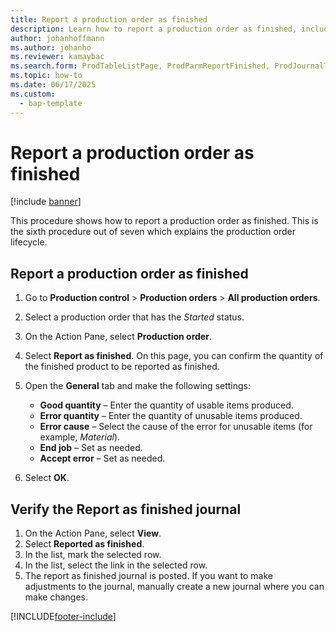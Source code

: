 ```yaml
---
title: Report a production order as finished
description: Learn how to report a production order as finished, including a step-by-step process for reporting finished production orders.
author: johanhoffmann
ms.author: johanho
ms.reviewer: kamaybac
ms.search.form: ProdTableListPage, ProdParmReportFinished, ProdJournalTransProd, ProdSetupReportFinished
ms.topic: how-to
ms.date: 06/17/2025
ms.custom: 
  - bap-template
---
```


# Report a production order as finished

[!include [banner](../../includes/banner.md)]

This procedure shows how to report a production order as finished. This is the sixth procedure out of seven which explains the production order lifecycle.

## Report a production order as finished

1. Go to **Production control** \> **Production orders** \> **All production orders**.
1. Select a production order that has the *Started* status.
1. On the Action Pane, select **Production order**.
1. Select **Report as finished**. On this page, you can confirm the quantity of the finished product to be reported as finished.  
1. Open the **General** tab and make the following settings:
    - **Good quantity** – Enter the quantity of usable items produced.
    - **Error quantity** – Enter the quantity of unusable items produced.
    - **Error cause** – Select the cause of the error for unusable items (for example, *Material*).
    - **End job** – Set as needed.
    - **Accept error** – Set as needed.

1. Select **OK**.

## Verify the Report as finished journal

1. On the Action Pane, select **View**.
1. Select **Reported as finished**.
1. In the list, mark the selected row.
1. In the list, select the link in the selected row.
1. The report as finished journal is posted. If you want to make adjustments to the journal, manually create a new journal where you can make changes.  

[!INCLUDE[footer-include](../../../includes/footer-banner.md)]
